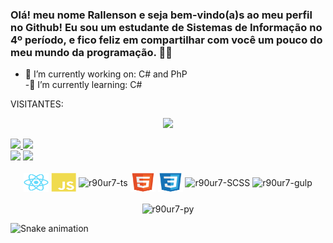 ### 	Olá! meu nome Rallenson  e seja bem-vindo(a)s ao meu perfil no Github! Eu sou um estudante de Sistemas de Informação no 4º período, e fico feliz em compartilhar com você um pouco do meu mundo da programação. 👋😁
<!--  ### Aqui, eu apresento uma seleção de projetos que desenvolvi com muita dedicação e paixão. A tecnologia é a minha aliada nesta jornada, explorando diferentes linguagens e ferramentas para criar soluções inovadoras e funcionais.
 ### 	Admito que sou uma pessoa que gosta de me expressar por meio de códigos e linhas de comando, mas estou sempre aberto para trocar ideias e aprender com outros programadores. Estou sempre em busca de novos desafios e oportunidades para expandir meus conhecimentos e habilidades.
 ### 	Espero que ao explorar meus repositórios, você sinta um pouco da minha paixão pelo mundo da tecnologia e pela criação de soluções personalizadas e eficientes. E se precisar de ajuda ou quiser bater um papo sobre programação, fique à vontade para entrar em contato. Vamos juntos em busca de novas descobertas e inovações! -->
  - 🔭 I’m currently working on:
       C# and PhP
       <br/>
  -🌱 I’m currently learning:
       C#
       <br/>
       
VISITANTES:

 <p align="center">   <img alingn="center" src="https://profile-counter.glitch.me/r90ur7/count.svg" /></p>
 
<!--
**r90ur7/R90ur7** is a ✨ _special_ ✨ repository because its `README.md` (this file) appears on your GitHub profile.

Here are some ideas to get you started:

 ...
- 👯 I’m looking to collaborate on ...
- 🤔 I’m looking for help with ...
- 💬 Ask me about ...
- 📫 How to reach me: ...
- ⚡ Fun fact: ...
-->

<div>
  <a href ="https://github.com/r90ur7">
  <img  height="180em" src="https://github-readme-stats.vercel.app/api?username=r90ur7&show_icons=true&theme=dracula&include_all_commits=true&count_private=true"/>
  <img height="180em" src="https://github-readme-stats.vercel.app/api/top-langs/?username=r90ur7&layout=compact&langs_count=16&theme=dracula"/>
<div/>

 <div>
  <a href = "mailto:Rallenson900@gmail.com"><img src="https://img.shields.io/badge/-Gmail-%23333?style=for-the-badge&logo=gmail&logoColor=white" target="_blank"></a>
  <a href="https://www.linkedin.com/in/gustavo-rallenson/" target="_blank"><img src="https://img.shields.io/badge/-LinkedIn-%230077B5?style=for-the-badge&logo=linkedin&logoColor=white" target="_blank"></a> 
  <div>

 <div align="center">
   <div style="display: inline_block"><br>
     <img align="center" alt="r90ur7-React" height="30" width="40" src="https://raw.githubusercontent.com/devicons/devicon/master/icons/react/react-original.svg">
     <img align="center" alt="r90ur7-Js" height="30" width="40" src="https://raw.githubusercontent.com/devicons/devicon/master/icons/javascript/javascript-plain.svg">
     <img align="center" alt="r90ur7-ts" height="30" width="40" src="https://cdn.jsdelivr.net/gh/devicons/devicon/icons/typescript/typescript-original.svg" />
     <img align="center" alt="r90ur7 -HTML" height="30" width="40" src="https://raw.githubusercontent.com/devicons/devicon/master/icons/html5/html5-original.svg">
     <img align="center" alt="r90ur7-CSS" height="30" width="40" src="https://raw.githubusercontent.com/devicons/devicon/master/icons/css3/css3-original.svg">
     <img align="center" alt="r90ur7-SCSS" height="30" width="40" src="https://cdn.jsdelivr.net/gh/devicons/devicon/icons/sass/sass-original.svg" />
     <img align="center" alt="r90ur7-gulp" height="30" width="40" src="https://cdn.jsdelivr.net/gh/devicons/devicon/icons/gulp/gulp-plain.svg" />
   </div>
  <br/>
   <div align="center">
      <img align="center" alt="r90ur7-py" height="30" width="40" src="https://cdn.jsdelivr.net/gh/devicons/devicon/icons/python/python-original.svg" />         
   </div>
 </div>

![Snake animation](https://github.com/r90ur7/r90ur7/blob/output/github-contribution-grid-snake.svg)
 


